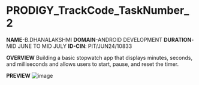 # PRODIGY_TrackCode_TaskNumber_2
**NAME**-B.DHANALAKSHMI **DOMAIN**-ANDROID DEVELOPMENT **DURATION**-MID JUNE TO MID JULY **ID-CIN**: PIT/JUN24/10833

**OVERVIEW** 
Building a basic stopwatch app that displays minutes, seconds, and milliseconds and allows users to start, pause, and reset the timer.

**PREVIEW**
![image](https://github.com/Dhanalakshmi4565/PRODIGY_TrackCode_TaskNumber_2/assets/145112008/bc299b44-6faf-494f-bb6e-cf146f1aa276)

